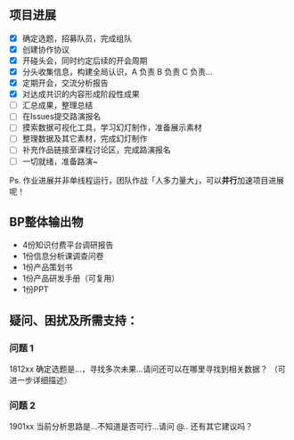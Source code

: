 ## 项目进展

- [x] 确定选题，招募队员，完成组队
- [x] 创建协作协议
- [x] 开碰头会，同时约定后续的开会周期
- [x] 分头收集信息，构建全局认识，A 负责 B 负责 C 负责...
- [x] 定期开会，交流分析报告
- [x] 对达成共识的内容形成阶段性成果
- [ ] 汇总成果，整理总结
- [ ] 在Issues提交路演报名
- [ ] 摸索数据可视化工具，学习幻灯制作，准备展示素材
- [ ] 整理数据及其它素材，完成幻灯制作
- [ ] 补充作品链接至课程讨论区，完成路演报名
- [ ] 一切就绪，准备路演~    

Ps. 作业进展并非单线程运行，团队作战「人多力量大」，可以**并行**加速项目进展呢！

## BP整体输出物
- 4份知识付费平台调研报告
- 1份信息分析课调查问卷
- 1份产品策划书
- 1份产品研发手册（可复用）
- 1份PPT


## 疑问、困扰及所需支持：

### 问题 1

1812xx 确定选题是...，寻找多次未果...请问还可以在哪里寻找到相关数据？
（可进一步详细描述）

### 问题 2

1901xx 当前分析思路是...不知道是否可行...请问 @.. 还有其它建议吗？
